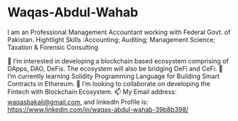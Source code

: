 # Waqas-Abdul-Wahab
I am an Professional Management Accountant working with Federal Govt. of Pakistan.
Hightlight Skills :Accounting; Auditing; Management Science; Taxation & Forensic Consulting

👀 I’m interested in developing a blockchain based ecosystem comprising of DApps, DAO, DeFis. The ecosystem will also be bridging DeFi and CeFi.
🌱 I’m currently learning Solidity Programming Language for Building Smart Contracts in Ethereum.
💞️ I’m looking to collaborate on developing the Fintech with Blockchain Ecosystem.
📫 My Email address: waqasbakali@gmail.com, and linkedIn Profile is: https://www.linkedin.com/in/waqas-abdul-wahab-39b8b398/
